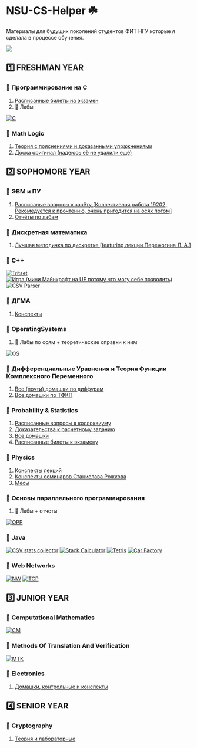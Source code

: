 # NSU-CS-Helper ☘️

Материалы для будущих поколений студентов ФИТ НГУ которые я сделала в процессе обучения.
<br>
<!-- **[upd: по некоторым причинам я закрыла репозитории с материалами для публичного доступа. Напишите мне в телеграм (@fryrey) если хотите получить доступ]** -->

![](https://media4.giphy.com/media/12TRDjyx9jI5Fe/giphy.gif?cid=ecf05e47gl7mtbj6vlity5j0zkijr60hkvbdsifxpo9mtuws&rid=giphy.gif&ct=g)

## 1️⃣ FRESHMAN YEAR

### 🌱 Программирование на С

1. [Расписанные билеты на экзамен](https://www.notion.so/reyfry/ffc28e5ee2ed47078d5430c556c9981a)
2. 📗 Лабы 

[![C](https://github-readme-stats.vercel.app/api/pin/?username=dariakhaetskaya&repo=Freshman-Year-C-Labs&theme=gotham)](https://github.com/dariakhaetskaya/Freshman-Year-C-Labs)

### 🌱 Math Logic
1. [Теория с пояснениями и доказанными упражнениями](https://github.com/dariakhaetskaya/NSU-CS-Helper/tree/main/Math%20Logic)
2. [Доска оригинал (надеюсь её не удалили ещё)](https://miro.com/app/board/o9J_krWL2u4=/)

## 2️⃣ SOPHOMORE YEAR

### 🌱 ЭВМ и ПУ
1. [Расписаные вопросы к зачёту [Коллективная работа 19202, Рекомедуется к прочтению, очень пригодится на осях потом]](https://github.com/dariakhaetskaya/NSU-CS-Helper/blob/main/%D0%AD%D0%92%D0%9C/evm%20dlya%20loxov.pdf)
2. [Отчёты по лабам](https://github.com/dariakhaetskaya/NSU-CS-Helper/tree/main/%D0%AD%D0%92%D0%9C/%D0%9B%D0%B0%D0%B1%D1%8B)

### 🌱 Дискретная математика
1. [Лучшая методичка по дискретке [featuring лекции Пережогина Л. А.]](https://drive.google.com/file/d/1CheIOBEJ1_TjszGh1fNAFhROfdP78PSR/view?usp=sharing)

### 🌱 C++
[![Tritset](https://github-readme-stats.vercel.app/api/pin/?username=dariakhaetskaya&repo=Tritset&theme=gotham)](https://github.com/dariakhaetskaya/Tritset)
[![Игра (мини Майнкрафт на UE потому что могу себе позволить)](https://github-readme-stats.vercel.app/api/pin/?username=dariakhaetskaya&repo=Minecraft-on-Unreal-Engine&theme=gotham)](https://github.com/dariakhaetskaya/Minecraft-on-Unreal-Engine)
[![CSV Parser](https://github-readme-stats.vercel.app/api/pin/?username=dariakhaetskaya&repo=CSVparser&theme=gotham)](https://github.com/dariakhaetskaya/CSVparser)

### 🌱 ДГМА
1. [Конспекты](https://drive.google.com/drive/folders/1BOSUqqDNEvWsap33VMjSxE-5ce-gUWvB?usp=sharing)

### 🌱 OperatingSystems
1. 📗 Лабы по осям + теоретические справки к ним

[![OS](https://github-readme-stats.vercel.app/api/pin/?username=dariakhaetskaya&repo=OperatingSystems&theme=gotham)](https://github.com/dariakhaetskaya/OperatingSystems)

### 🌱 Дифференциальные Уравнения и Теория Функции Комплексного Переменного
1. [Все (почти) домашки по диффурам](https://github.com/dariakhaetskaya/NSU-CS-Helper/blob/main/%D0%94%D0%A3%20%D0%B8%20%D0%A2%D0%A4%D0%9A%D0%9F/%D0%94%D0%B8%D1%84%D1%84%D1%83%D1%80%D1%8B.pdf)
2. [Все домашки по ТФКП](https://github.com/dariakhaetskaya/NSU-CS-Helper/blob/main/%D0%94%D0%A3%20%D0%B8%20%D0%A2%D0%A4%D0%9A%D0%9F/%D0%A2%D0%A4%D0%9A%D0%9F.pdf)

### 🌱 Probability & Statistics
1. [Расписанные вопросы к коллоквиуму](https://github.com/dariakhaetskaya/NSU-CS-Helper/blob/main/Probability%26Statistics/%D0%9A%D0%BE%D0%BB%D0%BB%D0%BE%D0%BA%201.pdf)
2. [Доказательства к расчетному заданию](https://github.com/dariakhaetskaya/NSU-CS-Helper/blob/main/Probability%26Statistics/%D0%B4%D0%BE%D0%BA%D0%B0%D0%B7%D0%B0%D1%82%D0%B5%D0%BB%D1%8C%D1%81%D1%82%D0%B2%D0%B0%20%D0%BF%D0%BE%20%D1%80%D0%B0%D1%81%D1%87%D1%91%D1%82%D0%BA%D0%B5.pdf)
3. [Все домашки](https://github.com/dariakhaetskaya/NSU-CS-Helper/tree/main/Probability%26Statistics/HW)
4. [Расписанные билеты к экзамену](https://github.com/dariakhaetskaya/NSU-CS-Helper/blob/main/Probability%26Statistics/Exam/Readme.md)

### 🌱 Physics
1. [Конспекты лекций](https://github.com/dariakhaetskaya/NSU-CS-Helper/blob/main/Physics/Physics%20Lectures_organized.pdf)
2. [Конспекты семинаров Станислава Рожкова](https://github.com/dariakhaetskaya/NSU-CS-Helper/blob/main/Physics/Physics%20Seminars%20Notes.pdf)
3. [Месы](https://github.com/dariakhaetskaya/NSU-CS-Helper/blob/main/Physics/%D0%BC%D0%B5%D1%81%D1%8B.pdf)

### 🌱 Основы параллельного программирования
1. 📗 Лабы + отчеты

[![OPP](https://github-readme-stats.vercel.app/api/pin/?username=dariakhaetskaya&repo=Parallel-Programming&theme=gotham)](https://github.com/dariakhaetskaya/Parallel-Programming)


### 🌱 Java
[![CSV stats collector](https://github-readme-stats.vercel.app/api/pin/?username=dariakhaetskaya&repo=CSV-stats-collector&theme=gotham)](https://github.com/dariakhaetskaya/CSV-stats-collector)
[![Stack Calculator](https://github-readme-stats.vercel.app/api/pin/?username=dariakhaetskaya&repo=StackCalculator&theme=gotham)](https://github.com/dariakhaetskaya/StackCalculator)
[![Tetris](https://github-readme-stats.vercel.app/api/pin/?username=dariakhaetskaya&repo=Tetris&theme=gotham)](https://github.com/dariakhaetskaya/Tetris)
[![Car Factory](https://github-readme-stats.vercel.app/api/pin/?username=dariakhaetskaya&repo=CarFactory&theme=gotham)](https://github.com/dariakhaetskaya/Tetris)

### 🌱 Web Networks
[![NW](https://github-readme-stats.vercel.app/api/pin/?username=dariakhaetskaya&repo=NetWorksNSU&theme=gotham)](https://github.com/dariakhaetskaya/NetWorksNSU)
[![TCP](https://github-readme-stats.vercel.app/api/pin/?username=dariakhaetskaya&repo=TCPOverUDP&theme=gotham)](https://github.com/dariakhaetskaya/TCPOverUDP)

## 3️⃣ JUNIOR YEAR

### 🌱 Computational Mathematics
[![CM](https://github-readme-stats.vercel.app/api/pin/?username=dariakhaetskaya&repo=ComputationalMaths&theme=gotham)](https://github.com/dariakhaetskaya/ComputationalMaths)

### 🌱 Methods Of Translation And Verification
[![MTK](https://github-readme-stats.vercel.app/api/pin/?username=dariakhaetskaya&repo=MethodsOfTranslationAndVerification&theme=gotham)](https://github.com/dariakhaetskaya/MethodsOfTranslationAndVerification)

### 🌱 Electronics
1. [Домашки, контрольные и конспекты](https://github.com/dariakhaetskaya/NSU-CS-Helper/tree/main/Electronics#readme)

## 4️⃣ SENIOR YEAR

### 🌱 Cryptography
1. [Теория и лабораторные](https://github.com/dariakhaetskaya/NSU-CS-Helper/blob/main/Cryptograhpy/Readme.md)
